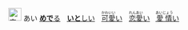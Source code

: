 </sup><kbd><img src="https://glyphwiki.org/glyph/u611b.svg" width="26" height="26" alt="宗"></kbd>
<kbd>あい</kbd>
[**めで**る]()&numsp;
[**いと**しい]()&numsp;
[<ruby>可愛<rt>かわいい</rt></ruby>い]()&numsp;
[<ruby>恋愛<rt>れんあい</rt></ruby>い]()&numsp;
[<ruby>愛情<rt>あいじょう</rt></ruby>い]()&numsp;
